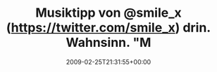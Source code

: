 ---
retweeted: false
source: <a href="http://twitter.com" rel="nofollow">Twitter Web Client</a>
entities:
  hashtags:
  - text: repeat
    indices:
    - '68'
    - '75'
  symbols: []
  user_mentions:
  - name: "@smile_x *th"
    screen_name: smile_x
    indices:
    - '14'
    - '22'
    id_str: '14692865'
    id: '14692865'
  urls: []
display_text_range:
- '0'
- '75'
favorite_count: '0'
id_str: '1250958915'
truncated: false
retweet_count: '0'
id: '1250958915'
created_at: Wed Feb 25 21:31:55 +0000 2009
favorited: false
full_text: 'Musiktipp von [@smile_x](https://twitter.com/smile_x) drin. Wahnsinn.
  "Mayim - Remembering Sketch" #repeat'
lang: de
tags:
- repeat
- pesos/twitter
date: '2009-02-25T21:31:55+00:00'
src: https://twitter.com/bascht/status/1250958915
original_url: https://twitter.com/bascht/status/1250958915
type: twitter_tweet
text: 'Musiktipp von [@smile_x](https://twitter.com/smile_x) drin. Wahnsinn. "Mayim
  - Remembering Sketch" #repeat'
title: Musiktipp von @smile_x (https://twitter.com/smile_x) drin. Wahnsinn. "M

---